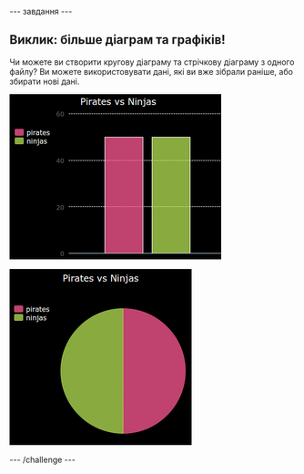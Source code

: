 \--- завдання \---

## Виклик: більше діаграм та графіків!

Чи можете ви створити кругову діаграму та стрічкову діаграму з одного файлу? Ви можете використовувати дані, які ви вже зібрали раніше, або збирати нові дані.

![знімок екрану](images/pets-pn-bar.png)

![скріншот](images/pets-pn.png)

\--- /challenge \---